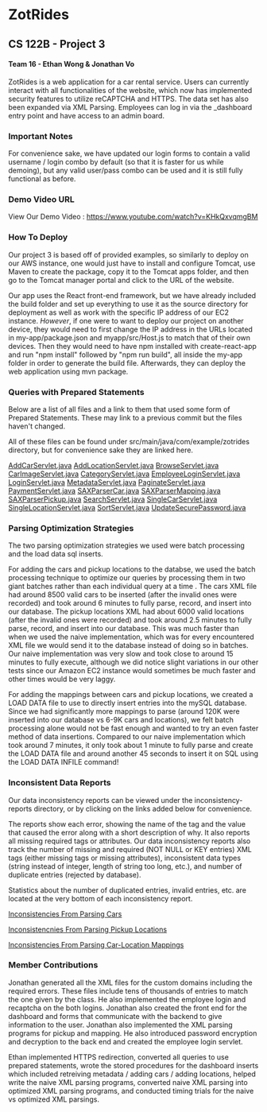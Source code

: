 # ZotRides
## CS 122B - Project 3
#### Team 16 - Ethan Wong & Jonathan Vo

ZotRides is a web application for a car rental service.  Users can currently interact with all functionalities of the website, which now has implemented security features to utilize reCAPTCHA and HTTPS.  The data set has also been expanded via XML Parsing.  Employees can log in via the _dashboard entry point and have access to an admin board.

### Important Notes
For convenience sake, we have updated our login forms to contain a valid username / login combo by default (so that it is faster for us while demoing), but any valid user/pass combo can be used and it is still fully functional as before.

### Demo Video URL
View Our Demo Video : https://www.youtube.com/watch?v=KHkQxvqmgBM

### How To Deploy
Our project 3 is based off of provided examples, so similarly to deploy on our AWS instance, one would just have to install and configure Tomcat, use Maven to create the package, copy it to the Tomcat apps folder, and then go to the Tomcat manager portal and click to the URL of the website.  

Our app uses the React front-end framework, but we have already included the build folder and set up everything to use it as the source directory for deployment as well as work with the specific IP address of our EC2 instance.  *However*, if one were to want to deploy our project on another device, they would need to first change the IP address in the URLs located in my-app/package.json and myapp/src/Host.js to match that of their own devices.  Then they would need to have npm installed with create-react-app and run "npm install" followed by "npm run build", all inside the my-app folder in order to generate the build file.  Afterwards, they can deploy the web application using mvn package.

### Queries with Prepared Statements
Below are a list of all files and a link to them that used some form of Prepared Statements.  These may link to a previous commit but the files haven't changed.

All of these files can be found under src/main/java/com/example/zotrides directory, but for convenience sake they are linked here.

[AddCarServlet.java](https://github.com/UCI-Chenli-teaching/cs122b-spring21-team-16/blob/d6390a868d1e4103a324be671a1bdb8d18ac3bbf/src/main/java/com/example/zotrides/AddCarServlet.java)
[AddLocationServlet.java](https://github.com/UCI-Chenli-teaching/cs122b-spring21-team-16/blob/d6390a868d1e4103a324be671a1bdb8d18ac3bbf/src/main/java/com/example/zotrides/AddLocationServlet.java)
[BrowseServlet.java](https://github.com/UCI-Chenli-teaching/cs122b-spring21-team-16/blob/d6390a868d1e4103a324be671a1bdb8d18ac3bbf/src/main/java/com/example/zotrides/BrowseServlet.java)
[CarImageServlet.java](https://github.com/UCI-Chenli-teaching/cs122b-spring21-team-16/blob/d6390a868d1e4103a324be671a1bdb8d18ac3bbf/src/main/java/com/example/zotrides/CarImageServlet.java)
[CategoryServlet.java](https://github.com/UCI-Chenli-teaching/cs122b-spring21-team-16/blob/d6390a868d1e4103a324be671a1bdb8d18ac3bbf/src/main/java/com/example/zotrides/CategoryServlet.java)
[EmployeeLoginServlet.java](https://github.com/UCI-Chenli-teaching/cs122b-spring21-team-16/blob/d6390a868d1e4103a324be671a1bdb8d18ac3bbf/src/main/java/com/example/zotrides/EmployeeLoginServlet.java)
[LoginServlet.java](https://github.com/UCI-Chenli-teaching/cs122b-spring21-team-16/blob/d6390a868d1e4103a324be671a1bdb8d18ac3bbf/src/main/java/com/example/zotrides/LoginServlet.java)
[MetadataServlet.java](https://github.com/UCI-Chenli-teaching/cs122b-spring21-team-16/blob/d6390a868d1e4103a324be671a1bdb8d18ac3bbf/src/main/java/com/example/zotrides/MetadataServlet.java)
[PaginateServlet.java](https://github.com/UCI-Chenli-teaching/cs122b-spring21-team-16/blob/d6390a868d1e4103a324be671a1bdb8d18ac3bbf/src/main/java/com/example/zotrides/PaginateServlet.java)
[PaymentServlet.java](https://github.com/UCI-Chenli-teaching/cs122b-spring21-team-16/blob/d6390a868d1e4103a324be671a1bdb8d18ac3bbf/src/main/java/com/example/zotrides/PaymentServlet.java)
[SAXParserCar.java](https://github.com/UCI-Chenli-teaching/cs122b-spring21-team-16/blob/d6390a868d1e4103a324be671a1bdb8d18ac3bbf/src/main/java/com/example/zotrides/SAXParserCar.java)
[SAXParserMapping.java](https://github.com/UCI-Chenli-teaching/cs122b-spring21-team-16/blob/d6390a868d1e4103a324be671a1bdb8d18ac3bbf/src/main/java/com/example/zotrides/SAXParserMapping.java)
[SAXParserPickup.java](https://github.com/UCI-Chenli-teaching/cs122b-spring21-team-16/blob/d6390a868d1e4103a324be671a1bdb8d18ac3bbf/src/main/java/com/example/zotrides/SAXParserPickup.java)
[SearchServlet.java](https://github.com/UCI-Chenli-teaching/cs122b-spring21-team-16/blob/d6390a868d1e4103a324be671a1bdb8d18ac3bbf/src/main/java/com/example/zotrides/SearchServlet.java)
[SingleCarServlet.java](https://github.com/UCI-Chenli-teaching/cs122b-spring21-team-16/blob/d6390a868d1e4103a324be671a1bdb8d18ac3bbf/src/main/java/com/example/zotrides/SingleCarServlet.java)
[SingleLocationServlet.java](https://github.com/UCI-Chenli-teaching/cs122b-spring21-team-16/blob/d6390a868d1e4103a324be671a1bdb8d18ac3bbf/src/main/java/com/example/zotrides/SingleLocationServlet.java)
[SortServlet.java](https://github.com/UCI-Chenli-teaching/cs122b-spring21-team-16/blob/d6390a868d1e4103a324be671a1bdb8d18ac3bbf/src/main/java/com/example/zotrides/SortServlet.java)
[UpdateSecurePassword.java](https://github.com/UCI-Chenli-teaching/cs122b-spring21-team-16/blob/d6390a868d1e4103a324be671a1bdb8d18ac3bbf/src/main/java/com/example/zotrides/UpdateSecurePassword.java)

### Parsing Optimization Strategies
The two parsing optimization strategies we used were batch processing and the load data sql inserts.  

For adding the cars and pickup locations to the databse, we used the batch processing technique to optimize our queries by processing them in two giant batches rather than each individual query at a time .  The cars XML file had around 8500 valid cars to be inserted (after the invalid ones were recorded) and took around 6 minutes to fully parse, record, and insert into our database.  The pickup locations XML had about 6000 valid locations (after the invalid ones were recorded) and took around 2.5 minutes to fully parse, record, and insert into our database.  This was much faster than when we used the naive implementation, which was for every encountered XML file we would send it to the database instead of doing so in batches.  Our naive implementation was very slow and took close to around 15 minutes to fully execute, although we did notice slight variations in our other tests since our Amazon EC2 instance would sometimes be much faster and other times would be very laggy.

For adding the mappings between cars and pickup locations, we created a LOAD DATA file to use to directly insert entries into the mySQL database.  Since we had significantly more mappings to parse (around 120K were inserted into our database vs 6-9K cars and locations), we felt batch processing alone would not be fast enough and wanted to try an even faster method of data insertions.  Compared to our naive implementation which took around 7 minutes, it only took about 1 minute to fully parse and create the LOAD DATA file and around another 45 seconds to insert it on SQL using the LOAD DATA INFILE command!

### Inconsistent Data Reports
Our data inconsistency reports can be viewed under the inconsistency-reports directory, or by clicking on the links added below for convenience.  

The reports show each error, showing the name of the tag and the value that caused the error along with a short description of why.  It also reports all missing required tags or attributes.  Our data inconsistency reports also track the number of missing and required (NOT NULL or KEY entries) XML tags (either missing tags or missing attributes), inconsistent data types (string instead of integer, length of string too long, etc.), and number of duplicate entries (rejected by database).

Statistics about the number of duplicated entries, invalid entries, etc. are located at the very bottom of each inconsistency report.

[Inconsistencies From Parsing Cars](https://github.com/UCI-Chenli-teaching/cs122b-spring21-team-16/blob/d6390a868d1e4103a324be671a1bdb8d18ac3bbf/inconsistency-reports/carstats.txt)

[Inconsistencnies From Parsing Pickup Locations](https://github.com/UCI-Chenli-teaching/cs122b-spring21-team-16/blob/d6390a868d1e4103a324be671a1bdb8d18ac3bbf/inconsistency-reports/mapstats.txt)

[Inconsistencies From Parsing Car-Location Mappings](https://github.com/UCI-Chenli-teaching/cs122b-spring21-team-16/blob/d6390a868d1e4103a324be671a1bdb8d18ac3bbf/inconsistency-reports/mapstats.txt)

### Member Contributions

Jonathan generated all the XML files for the custom domains including the required errors. These files include tens of thousands of entries to match the one given by the class. He also implemented the employee login and recaptcha on the both logins. Jonathan also created the front end for the dashboard and forms that communicate with the backend to give information to the user. Jonathan also implemented the XML parsing programs for pickup and mapping. He also introduced password encryption and decryption to the back end and created the employee login servlet.

Ethan implemented HTTPS redirection, converted all queries to use prepared statements, wrote the stored procedures for the dashboard inserts which included retreiving metadata / adding cars / adding locations, helped write the naive XML parsing programs, converted naive XML parsing into optimized XML parsing programs, and conducted timing trials for the naive vs optimized XML parsings.  
